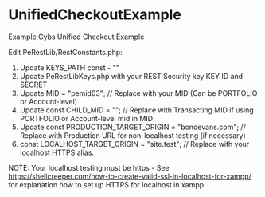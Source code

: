 # UnifiedCheckoutExample
Example Cybs Unified Checkout Example

Edit PeRestLib/RestConstants.php:
  1. Update KEYS_PATH const - ""
  2. Update PeRestLibKeys.php with your REST Security key KEY ID and SECRET
  3. Update MID = "pemid03";            // Replace with your MID (Can be PORTFOLIO or Account-level)
  4. Update const CHILD_MID = "";       // Replace with Transacting MID if using PORTFOLIO or Account-level mid in MID
  5. Update const PRODUCTION_TARGET_ORIGIN =  "bondevans.com";  // Replace with Production URL for non-localhost testing (if necessary)
  6. const LOCALHOST_TARGET_ORIGIN =  "site.test";   // Replace with your localhost HTTPS alias.  
  
  NOTE: Your localhost testing must be https - See https://shellcreeper.com/how-to-create-valid-ssl-in-localhost-for-xampp/ for explanation how to set up HTTPS for localhost in xampp.
